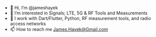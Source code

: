 - 👋 Hi, I’m @jameshayek
- 👀 I’m interested in Signals; LTE, 5G & RF Tools and Measurements
- 🌱 I work with Dart/Flutter, Python, RF measurement tools, and radio access networks
- 📫 How to reach me James.Hayek@Gmail.com

<!---
jameshayek/jameshayek is a ✨ special ✨ repository because its `README.md` (this file) appears on your GitHub profile.
You can click the Preview link to take a look at your changes.
--->
